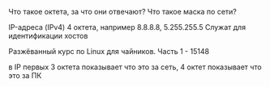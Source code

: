 Что такое октета, за что они отвечают?
Что такое маска по сети?

IP-адреса (IPv4)
4 октета, например 8.8.8.8, 5.255.255.5
Служат для идентификации хостов

Разжёванный курс по Linux для чайников. Часть 1 - 15148

в IP первых 3 октета показывает что это за сеть, 4 октет показывает что это за ПК
